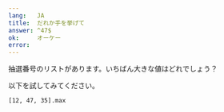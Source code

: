 ```yaml
---
lang:   JA
title:  だれか手を挙げて
answer: ^47$
ok:     オーケー
error:  
---
```


抽選番号のリストがあります。いちばん大きな値はどれでしょう？

以下を試してみてください。

    [12, 47, 35].max
